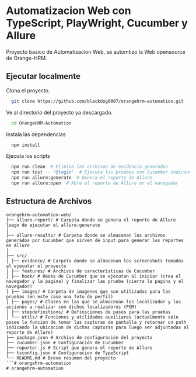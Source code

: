 
# Automatizacion Web con TypeScript, PlayWright, Cucumber y Allure

Proyecto basico de Automatizacion Web, se automtizo la Web opensource de Orange-HRM.





## Ejecutar localmente

Clona el proyecto.

```bash
  git clone https://github.com/blackdog0807/orangehrm-automation.git
```

Ve al directorio del proyecto ya descargado.

```bash
  cd OrangeHRM-Automation
```

Instala las dependencias

```bash
  npm install
```

Ejecuta los scripts

```bash
  npm run clean  # Elimina los archivos de evidencia generados
  npm run test -- '@login'  # Ejecuta las pruebas con Cucumber indicando el Feature a ejecutar utilizando -- '@abcde'
  npm run allure:generate  # Genera el reporte de Allure
  npm run allure:open  # Abre el reporte de Allure en el navegador
```

## Estructura de Archivos
```
orangehrm-automation-web/ 
├── allure-report/ # Carpeta donde se genera el reporte de Allure luego de ejecutar el allure:generate
│
├── allure-results/ # Carpeta donde se almacenan los archivos generados por Cucumber que sirven de input para generar los reportes en Allure
│
├── src/
│ ├── evidence/ # Carpeta donde se almacenan los screenshots tomados al ejecutar el proyecto
│ ├── features/ # Archivos de características de Cucumber 
│ ├── hook/ # Hooks de Cucumber que se ejecutan al iniciar (crea el navegador y la pagina) y finalizar las prueba (cierra la pagina y el navegador) 
│ ├── images/ # Carpeta de imagenes que son utilizadas para las pruebas (en este caso una foto de perfil)
│ ├── pages/ # Clases en las que se almacenan los localizador y las acciones a realizar con dichos localizadores (POM)
│ ├── stepdefinitions/ # Definiciones de pasos para las pruebas 
│ └── utils/ # Funciones y utilidades auxiliares (actualmente solo posee la funcion de tomar las capturas de pantalla y retornar un path indicando la ubicacion de dichas capturas para luego ser adjuntadas al reporte de Allure)
├── package.json # Archivo de configuración del proyecto 
├── cucumber.json # Configuración de Cucumber
├── reporter.js # Script que genera el reporte de Allure
├── tsconfig.json # Configuracion de TypeScript
└── README.md # Breve resumen del proyecto
```# orangehrm-automation
# orangehrm-automation
